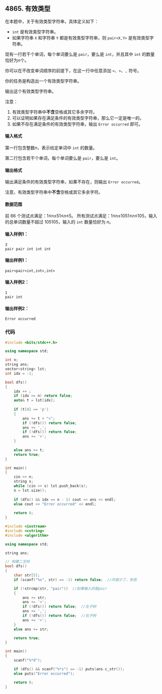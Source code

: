 
## 4865. 有效类型
在本题中，关于有效类型字符串，具体定义如下：

- `int` 是有效类型字符串。
- 如果字符串 `X` 和字符串 `Y` 都是有效类型字符串，则 `pair<X,Y>` 是有效类型字符串。

现有一行若干个单词，每个单词要么是 `pair`，要么是 `int`，并且其中 `int` 的数量恰好为$n$个。

你可以在不改变单词顺序的前提下，在这一行中任意添加 `<`、`>`、`,` 符号。

你的任务是构造出一个有效类型字符串。

输出这个有效类型字符串。

注意：

1. 有效类型字符串中**不含**空格或其它多余字符。
2. 可以证明如果存在满足条件的有效类型字符串，那么它一定是唯一的。
3. 如果不存在满足条件的有效类型字符串，输出 `Error occurred` 即可。

#### 输入格式

第一行包含整数$n$，表示给定单词中 `int` 的数量。

第二行包含若干个单词，每个单词要么是 `pair`，要么是 `int`。

#### 输出格式

输出满足条件的有效类型字符串，如果不存在，则输出 `Error occurred`。

注意，有效类型字符串中**不含**空格或其它多余字符。

#### 数据范围

前 66 个测试点满足：1≤n≤51≤$n$≤5。
所有测试点满足：1≤n≤1051≤$n$≤105，输入的总单词数量不超过 105105，输入的 `int` 数量恰好为 $n$。

#### 输入样例1：

```
3
pair pair int int int
```

#### 输出样例1：

```
pair<pair<int,int>,int>
```

#### 输入样例2：

```
1
pair int
```

#### 输出样例2：

```
Error occurred
```

### 代码

```c++
#include <bits/stdc++.h>

using namespace std;

int n;
string ans;
vector<string> lst;
int idx = -1;

bool dfs()
{
    idx ++ ;
    if (idx >= n) return false;
    auto& t = lst[idx];
    
    if (t[0] == 'p')
    {
        ans += t + "<";
        if (!dfs()) return false;
        ans += ',';
        if (!dfs()) return false;
        ans += '>';
    }
    
    else ans += t;
    return true;
}

int main()
{
    cin >> n;
    string s;
    while (cin >> s) lst.push_back(s);
    n = lst.size();
    
    if (dfs() && idx == n - 1) cout << ans << endl;
    else cout << "Error occurred" << endl;
    
    return 0;
}
```

```c++
#include <iostream>
#include <cstring>
#include <algorithm>

using namespace std;

string ans;

// 构建二叉树
bool dfs()
{
    char str[5];
    if (scanf("%s", str) == -1) return false;  //内容少了，失败

    if (!strcmp(str, "pair"))  //如果输入的是pair
    {
        ans += str;
        ans += '<';
        if (!dfs()) return false;  //左子树
        ans += ',';
        if (!dfs()) return false;  //右子树
        ans += '>';
    }
    else ans += str;

    return true;
}

int main()
{
    scanf("%*d");

    if (dfs() && scanf("%*s") == -1) puts(ans.c_str());
    else puts("Error occurred");

    return 0;
}
```
